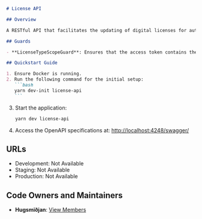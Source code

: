 ````markdown
# License API

## Overview

A RESTful API that facilitates the updating of digital licenses for authenticated external parties.

## Guards

- **LicenseTypeScopeGuard**: Ensures that the access token contains the necessary scopes to perform operations on a specific `LicenseId`.

## Quickstart Guide

1. Ensure Docker is running.
2. Run the following command for the initial setup:
   ```bash
   yarn dev-init license-api
   ```
````

3. Start the application:

   ```bash
   yarn dev license-api
   ```

4. Access the OpenAPI specifications at: [http://localhost:4248/swagger/](http://localhost:4248/swagger/)

## URLs

- Development: Not Available
- Staging: Not Available
- Production: Not Available

## Code Owners and Maintainers

- **Hugsmiðjan**: [View Members](https://github.com/orgs/island-is/teams/hugsmidjan/members)

```

```
